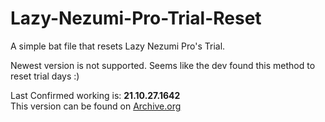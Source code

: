 # Lazy-Nezumi-Pro-Trial-Reset  
A simple bat file that resets Lazy Nezumi Pro's Trial.  
  
Newest version is not supported. Seems like the dev found this method to reset trial days :)  
  
Last Confirmed working is: **21.10.27.1642**  
This version can be found on [Archive.org][1]  









[1]: https://archive.org/details/lazy-nezumi-pro-setup
